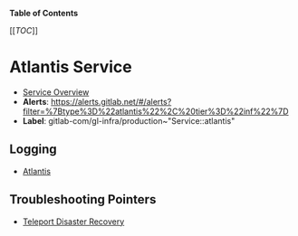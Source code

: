 <!-- MARKER: do not edit this section directly. Edit services/service-catalog.yml then run scripts/generate-docs -->

**Table of Contents**

[[_TOC_]]

# Atlantis Service

* [Service Overview](https://dashboards.gitlab.net/d/atlantis-main/atlantis-overview)
* **Alerts**: <https://alerts.gitlab.net/#/alerts?filter=%7Btype%3D%22atlantis%22%2C%20tier%3D%22inf%22%7D>
* **Label**: gitlab-com/gl-infra/production~"Service::atlantis"

## Logging

* [Atlantis](https://dashboards.gitlab.net/goto/ZJOLqE4SR)

## Troubleshooting Pointers

* [Teleport Disaster Recovery](../teleport/teleport_disaster_recovery.md)
<!-- END_MARKER -->

<!-- ## Summary -->

<!-- ## Architecture -->

<!-- ## Performance -->

<!-- ## Scalability -->

<!-- ## Availability -->

<!-- ## Durability -->

<!-- ## Security/Compliance -->

<!-- ## Monitoring/Alerting -->

<!-- ## Links to further Documentation -->
